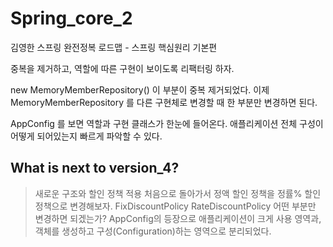 # Spring_core_2
김영한 스프링 완전정복 로드맵 - 스프링 핵심원리 기본편 
>
중복을 제거하고, 역할에 따른 구현이 보이도록 리팩터링 하자.
>
new MemoryMemberRepository() 이 부분이 중복 제거되었다. 이제 MemoryMemberRepository 를 다른 구현체로 변경할 때 한 부분만 변경하면 된다.
>
AppConfig 를 보면 역할과 구현 클래스가 한눈에 들어온다. 애플리케이션 전체 구성이 어떻게 되어있는지 빠르게 파악할 수 있다.
## What is next to version_4?
>
>새로운 구조와 할인 정책 적용
>처음으로 돌아가서 정액 할인 정책을 정률% 할인 정책으로 변경해보자. FixDiscountPolicy RateDiscountPolicy
>어떤 부분만 변경하면 되겠는가?
>AppConfig의 등장으로 애플리케이션이 크게 사용 영역과, 객체를 생성하고 구성(Configuration)하는 영역으로 분리되었다.
